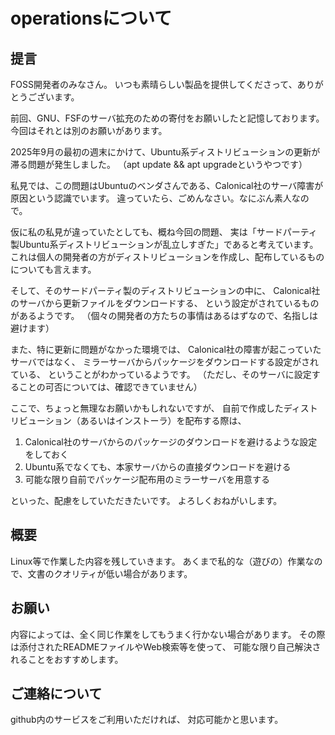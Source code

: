 # operationsについて

## 提言

FOSS開発者のみなさん。
いつも素晴らしい製品を提供してくださって、ありがとうございます。

前回、GNU、FSFのサーバ拡充のための寄付をお願いしたと記憶しております。
今回はそれとは別のお願いがあります。

2025年9月の最初の週末にかけて、Ubuntu系ディストリビューションの更新が滞る問題が発生しました。
（apt update && apt upgradeというやつです）

私見では、この問題はUbuntuのベンダさんである、Calonical社のサーバ障害が原因という認識でいます。
違っていたら、ごめんなさい。なにぶん素人なので。

仮に私の私見が違っていたとしても、概ね今回の問題、
実は「サードパーティ製Ubuntu系ディストリビューションが乱立しすぎた」であると考えています。
これは個人の開発者の方がディストリビューションを作成し、配布しているものについても言えます。

そして、そのサードパーティ製のディストリビューションの中に、
Calonical社のサーバから更新ファイルをダウンロードする、
という設定がされているものがあるようです。
（個々の開発者の方たちの事情はあるはずなので、名指しは避けます）

また、特に更新に問題がなかった環境では、
Calonical社の障害が起こっていたサーバではなく、
ミラーサーバからパッケージをダウンロードする設定がされている、
ということがわかっているようです。
（ただし、そのサーバに設定することの可否については、確認できていません）

ここで、ちょっと無理なお願いかもしれないですが、
自前で作成したディストリビューション（あるいはインストーラ）を配布する際は、

1. Calonical社のサーバからのパッケージのダウンロードを避けるような設定をしておく
2. Ubuntu系でなくても、本家サーバからの直接ダウンロードを避ける
3. 可能な限り自前でパッケージ配布用のミラーサーバを用意する

といった、配慮をしていただきたいです。
よろしくおねがいします。

## 概要

Linux等で作業した内容を残していきます。
あくまで私的な（遊びの）作業なので、文書のクオリティが低い場合があります。

## お願い

内容によっては、全く同じ作業をしてもうまく行かない場合があります。
その際は添付されたREADMEファイルやWeb検索等を使って、
可能な限り自己解決されることをおすすめします。

## ご連絡について

github内のサービスをご利用いただければ、
対応可能かと思います。


